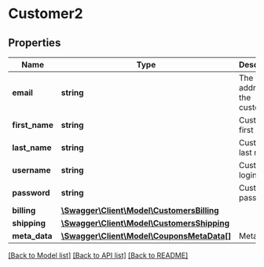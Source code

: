 # Customer2

## Properties
Name | Type | Description | Notes
------------ | ------------- | ------------- | -------------
**email** | **string** | The email address for the customer. | [optional] 
**first_name** | **string** | Customer first name. | [optional] 
**last_name** | **string** | Customer last name. | [optional] 
**username** | **string** | Customer login name. | [optional] 
**password** | **string** | Customer password. | [optional] 
**billing** | [**\Swagger\Client\Model\CustomersBilling**](CustomersBilling.md) |  | [optional] 
**shipping** | [**\Swagger\Client\Model\CustomersShipping**](CustomersShipping.md) |  | [optional] 
**meta_data** | [**\Swagger\Client\Model\CouponsMetaData[]**](CouponsMetaData.md) | Meta data. | [optional] 

[[Back to Model list]](../../README.md#documentation-for-models) [[Back to API list]](../../README.md#documentation-for-api-endpoints) [[Back to README]](../../README.md)

